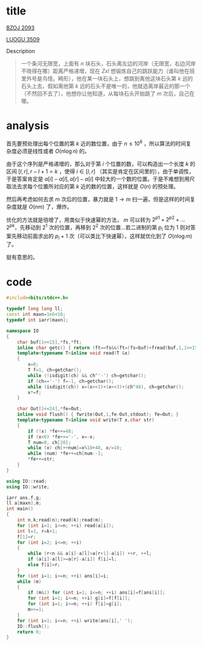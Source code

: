 # title

[BZOJ 2093](https://lydsy.com/JudgeOnline/problem.php?id=2093)

[LUOGU 3509](https://www.luogu.org/problem/P3509)

Description

> 一个条河无限宽，上面有 $n$ 块石头，石头离左边的河岸（无限宽，右边河岸不晓得在哪）距离严格递增，现在 $Zxl$ 想锻炼自己的跳跃能力（谁叫他在班里外号是鸟怪。畸形），他在某一块石头上，想跳到离他这块石头第 $k$ 远的石头上去，假如离他第 $k$ 远的石头不是唯一的，他就选离岸最近的那一个（不然回不去了），他想你让他知道，从每块石头开始跳了 $m$ 次后，自己在哪。

# analysis

首先要预处理出每个位置的第 $k$ 近的数位置，由于 $n\leqslant 10^6$ ，所以算法的时间复杂度必须是线性或者 $O(n\log n)$ 的。

由于这个序列是严格递增的，那么对于第 $i$ 个位置的数，可以构造出一个长度 $k$ 的区间 $[l,r],r-l+1=k$ ，使得 $i\in[l,r]$ （其实是肯定在区间里的），由于单调性，于是答案肯定是 $a[i]−a[l],a[r]−a[i]$ 中较大的一个数的位置。于是不难想到用尺取法去求每个位置所对应的第 $k$ 近的数的位置，这样就是 $O(n)$ 的预处理。

然后再考虑如何去求 $m$ 次后的位置，暴力就是 $1\to m$ 扫一遍，但是这样的时间复杂度就是 $O(nm)$ 了，爆炸。

优化的方法就是倍增了，用类似于快速幂的方法， $m$ 可以转为 $2^{p1}+2^{p2}+…2^{pk}$，先移动到 $2^1$ 次的位置，再移到 $2^2$ 次的位置…若二进制的第 $p_i$ 位为 $1$ 则对答案先移动前面求出的 $p_i+1$ 次（可以类比下快速幂），这样就优化到了 $O(n\log m)$ 了。

挺有意思的。

# code

```cpp
#include<bits/stdc++.h>

typedef long long ll;
const int maxn=1e6+10;
typedef int iarr[maxn];

namespace IO
{
	char buf[1<<15],*fs,*ft;
	inline char getc() { return (ft==fs&&(ft=(fs=buf)+fread(buf,1,1<<15,stdin),ft==fs))?0:*fs++; }
	template<typename T>inline void read(T &x)
	{
		x=0;
		T f=1, ch=getchar();
		while (!isdigit(ch) && ch^'-') ch=getchar();
		if (ch=='-') f=-1, ch=getchar();
		while (isdigit(ch)) x=(x<<1)+(x<<3)+(ch^48), ch=getchar();
		x*=f;
	}

	char Out[1<<24],*fe=Out;
	inline void flush() { fwrite(Out,1,fe-Out,stdout); fe=Out; }
	template<typename T>inline void write(T x,char str)
	{
		if (!x) *fe++=48;
		if (x<0) *fe++='-', x=-x;
		T num=0, ch[20];
		while (x) ch[++num]=x%10+48, x/=10;
		while (num) *fe++=ch[num--];
		*fe++=str;
	}
}

using IO::read;
using IO::write;

iarr ans,f,g;
ll a[maxn],m;
int main()
{
	int n,k;read(n);read(k);read(m);
	for (int i=1; i<=n; ++i) read(a[i]);
	int l=1, r=k+1;
	f[1]=r;
	for (int i=2; i<=n; ++i)
	{
		while (r<n && a[i]-a[l]>a[r+1]-a[i]) ++r, ++l;
		if (a[i]-a[l]>=a[r]-a[i]) f[i]=l;
		else f[i]=r;
	}
	for (int i=1; i<=n; ++i) ans[i]=i;
	while (m)
	{
		if (m&1) for (int i=1; i<=n; ++i) ans[i]=f[ans[i]];
		for (int i=1; i<=n; ++i) g[i]=f[f[i]];
		for (int i=1; i<=n; ++i) f[i]=g[i];
		m>>=1;
	}
	for (int i=1; i<=n; ++i) write(ans[i],' ');
	IO::flush();
	return 0;
}
```
